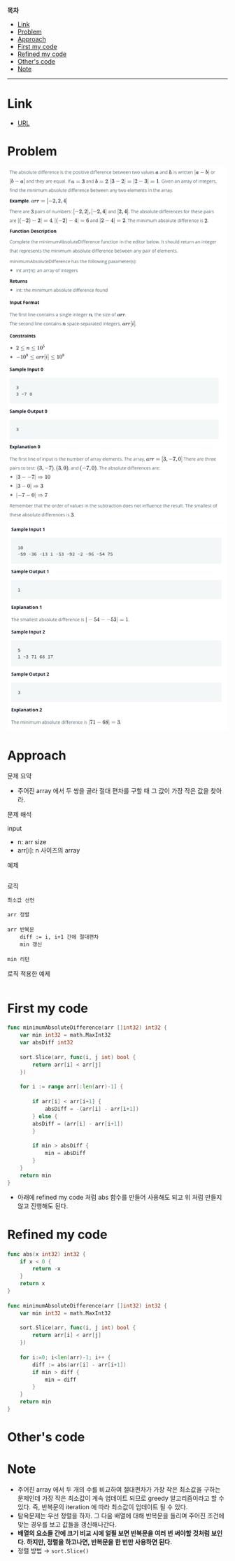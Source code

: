 **목차**

- [Link](#link)
- [Problem](#problem)
- [Approach](#approach)
- [First my code](#first-my-code)
- [Refined my code](#refined-my-code)
- [Other's code](#others-code)
- [Note](#note)

---

# Link

- [URL](https://www.hackerrank.com/challenges/minimum-absolute-difference-in-an-array/problem)

# Problem

![](/.uploads/2021-08-05-23-15-58.png)
![](/.uploads/2021-08-05-23-16-26.png)

# Approach

문제 요약

- 주어진 array 에서 두 쌍을 골라 절대 편차를 구할 때 그 값이 가장 작은 값을 찾아라.

문제 해석

input

- n: arr size
- arr[i]: n 사이즈의 array

예제

``` txt

```

로직

``` txt
최소값 선언

arr 정렬

arr 반복문
    diff := i, i+1 간에 절대편차
    min 갱신

min 리턴
```

로직 적용한 예제

``` txt

```

# First my code

``` go
func minimumAbsoluteDifference(arr []int32) int32 {
    var min int32 = math.MaxInt32
    var absDiff int32
        
    sort.Slice(arr, func(i, j int) bool {
        return arr[i] < arr[j]
    })
    
    for i := range arr[:len(arr)-1] {
        
        if arr[i] < arr[i+1] {
            absDiff = -(arr[i] - arr[i+1])
        } else {
        absDiff = (arr[i] - arr[i+1])
        }
        
        if min > absDiff {
            min = absDiff
        }
    }
    return min
}
```

- 아래에 refined my code 처럼 abs 함수를 만들어 사용해도 되고 위 처럼 만들지 않고 진행해도 된다.

# Refined my code

``` go
func abs(x int32) int32 {
    if x < 0 {
        return -x
    }
    return x
}

func minimumAbsoluteDifference(arr []int32) int32 {
    var min int32 = math.MaxInt32
    
    sort.Slice(arr, func(i, j int) bool {
        return arr[i] < arr[j]
    })
    
    for i:=0; i<len(arr)-1; i++ {
        diff := abs(arr[i] - arr[i+1])
        if min > diff {
            min = diff
        }
    }
    return min
}
```

# Other's code

# Note

- 주어진 array 에서 두 개의 수를 비교하여 절대편차가 가장 작은 최소값을 구하는 문제인데 가장 작은 최소값이 계속 업데이트 되므로 greedy 알고리즘이라고 할 수 있다. 즉, 반복문의 iteration 에 따라 최소값이 업데이트 될 수 있다.
- 탐욕문제는 우선 정렬을 하자. 그 다음 배열에 대해 반복문을 돌리며 주어진 조건에 맞는 경우를 보고 값들을 갱신해나간다.
- **배열의 요소들 간에 크기 비교 시에 얼필 보면 반복문을 여러 번 써야할 것처럼 보인다. 하지만, 정렬을 하고나면, 반복문을 한 번만 사용하면 된다.**
- 정렬 방법 → `sort.Slice()`